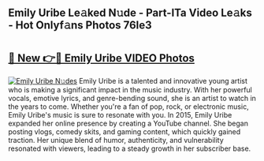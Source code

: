 ## Emily Uribe Le𝚊ked N𝚞de - Part-ITa Video Le𝚊ks - Hot Onlyf𝚊ns Photos 76Ie3

# <h2><a href="http://ac21161.deff.icu/?id=Emily+Uribe">🔗 New 👉🔴 Emily Uribe VIDEO Photos</a></h2>

[![Emily Uribe N𝚞des](https://i.imgur.com/rIISA9y.gif)](http://ac21161.deff.icu/?id=Emily+Uribe)
Emily Uribe is a talented and innovative young artist who is making a significant impact in the music industry. With her powerful vocals, emotive lyrics, and genre-bending sound, she is an artist to watch in the years to come. Whether you're a fan of pop, rock, or electronic music, Emily Uribe's music is sure to resonate with you. In 2015, Emily Uribe expanded her online presence by creating a YouTube channel. She began posting vlogs, comedy skits, and gaming content, which quickly gained traction. Her unique blend of humor, authenticity, and vulnerability resonated with viewers, leading to a steady growth in her subscriber base.
